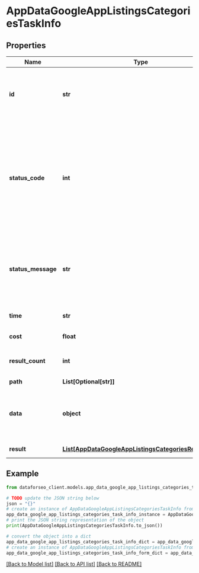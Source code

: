 # AppDataGoogleAppListingsCategoriesTaskInfo


## Properties

Name | Type | Description | Notes
------------ | ------------- | ------------- | -------------
**id** | **str** | task identifier unique task identifier in our system in the UUID format | [optional] 
**status_code** | **int** | status code of the task generated by DataForSEO, can be within the following range: 10000-60000 you can find the full list of the response codes here | [optional] 
**status_message** | **str** | informational message of the task you can find the full list of general informational messages here | [optional] 
**time** | **str** | execution time, seconds | [optional] 
**cost** | **float** | total tasks cost, USD | [optional] 
**result_count** | **int** | number of elements in the result array | [optional] 
**path** | **List[Optional[str]]** | URL path | [optional] 
**data** | **object** | contains the same parameters that you specified in the POST request | [optional] 
**result** | [**List[AppDataGoogleAppListingsCategoriesResultInfo]**](AppDataGoogleAppListingsCategoriesResultInfo.md) | array of results | [optional] 

## Example

```python
from dataforseo_client.models.app_data_google_app_listings_categories_task_info import AppDataGoogleAppListingsCategoriesTaskInfo

# TODO update the JSON string below
json = "{}"
# create an instance of AppDataGoogleAppListingsCategoriesTaskInfo from a JSON string
app_data_google_app_listings_categories_task_info_instance = AppDataGoogleAppListingsCategoriesTaskInfo.from_json(json)
# print the JSON string representation of the object
print(AppDataGoogleAppListingsCategoriesTaskInfo.to_json())

# convert the object into a dict
app_data_google_app_listings_categories_task_info_dict = app_data_google_app_listings_categories_task_info_instance.to_dict()
# create an instance of AppDataGoogleAppListingsCategoriesTaskInfo from a dict
app_data_google_app_listings_categories_task_info_form_dict = app_data_google_app_listings_categories_task_info.from_dict(app_data_google_app_listings_categories_task_info_dict)
```
[[Back to Model list]](../README.md#documentation-for-models) [[Back to API list]](../README.md#documentation-for-api-endpoints) [[Back to README]](../README.md)


